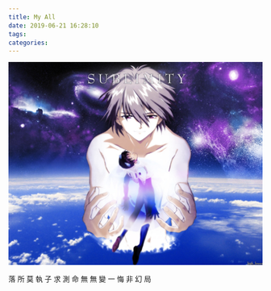 ```yaml
---
title: My All
date: 2019-06-21 16:28:10
tags:
categories:
---
```


![](My-All/a7b51277970431.jpg)
           
落  所  莫  執 
子  求  測  命 
無  無  變  一 
悔  非  幻  局 

           

